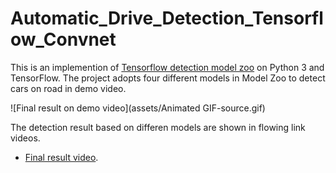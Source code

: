 # Automatic_Drive_Detection_Tensorflow_Convnet

This is an implemention of [Tensorflow detection model zoo](https://github.com/tensorflow/models/blob/master/research/object_detection/g3doc/detection_model_zoo.md) on Python 3 and TensorFlow. The project adopts four different models in Model Zoo to detect cars on road in demo video. 

![Final result on demo video](assets/Animated GIF-source.gif)

The detection result based on differen models are shown in flowing link videos.
* [Final result video](https://www.youtube.com/watch?v=Pv2qcNR-PMs).

